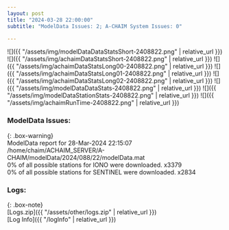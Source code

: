 ```yaml
---
layout: post
title: "2024-03-28 22:00:00"
subtitle: "ModelData Issues: 2; A-CHAIM System Issues: 0"

---
```


![]({{ "/assets/img/modelDataDataStatsShort-2408822.png" | relative_url }})
![]({{ "/assets/img/achaimDataStatsShort-2408822.png" | relative_url }})
![]({{ "/assets/img/achaimDataStatsLong00-2408822.png" | relative_url }})
![]({{ "/assets/img/achaimDataStatsLong01-2408822.png" | relative_url }})
![]({{ "/assets/img/achaimDataStatsLong02-2408822.png" | relative_url }})
![]({{ "/assets/img/modelDataDataStats-2408822.png" | relative_url }})
![]({{ "/assets/img/modelDataStationStats-2408822.png" | relative_url }})
![]({{ "/assets/img/achaimRunTime-2408822.png" | relative_url }})


### ModelData Issues:  
  
{: .box-warning}  
 ModelData report for 28-Mar-2024 22:15:07   
 /home/chaim/ACHAIM_SERVER/A-CHAIM/modelData/2024/088/22/modelData.mat   
 0% of all possible stations for IONO were downloaded. x3379   
 0% of all possible stations for SENTINEL were downloaded. x2834   
  


### Logs:  
  
{: .box-note}  
[Logs.zip]({{ "/assets/other/logs.zip" | relative_url }})  
[Log Info]({{ "/logInfo" | relative_url }})  
